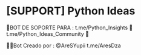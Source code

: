 # [SUPPORT] Python Ideas
🤖BOT DE SOPORTE PARA :
t.me/Python_Insights 🐍
t.me/Python_Ideas_Community 💬

👨‍💻Bot Creado por : @AreSYupii
t.me/AresDza
